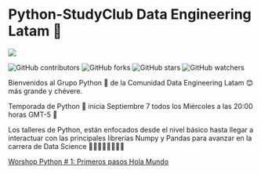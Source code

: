 # Python-StudyClub Data Engineering Latam 🐍

![](https://pandao.github.io/editor.md/images/logos/editormd-logo-180x180.png)

![GitHub contributors](https://img.shields.io/github/contributors/DataEngineering-LATAM/Python-StudyClub)
![GitHub forks](https://img.shields.io/github/forks/DataEngineering-LATAM/Python-StudyClub?style=social)
![GitHub stars](https://img.shields.io/github/stars/DataEngineering-LATAM/Python-StudyClub?style=social)
![GitHub watchers](https://img.shields.io/github/watchers/DataEngineering-LATAM/Python-StudyClub?style=social)

Bienvenidos al Grupo Python 🐍 de la Comunidad Data Engineering Latam 😊 más grande y chévere.

Temporada de Python 🐍 inicia Septiembre 7 todos los Miércoles a las 20:00 horas GMT-5 🎯

Los talleres de Python, están enfocados desde el nivel básico hasta llegar a interactuar con las principales librerías Numpy y Pandas para avanzar en la  carrera de Data Science 👨‍💻👩🏼‍💻👨🏿‍💻

[Worshop Python # 1: Primeros pasos Hola Mundo](#)
